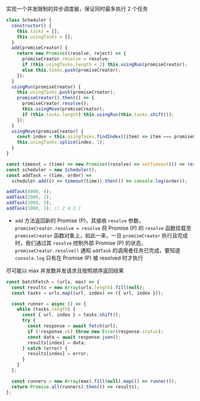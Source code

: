 实现一个并发限制的异步调度器，保证同时最多执行 2 个任务

```js
class Scheduler {
  constructor() {
    this.tasks = [];
    this.usingTasks = [];
  }
  add(promiseCreator) {
    return new Promise((resolve, reject) => {
      promiseCreator.resolve = resolve;
      if (this.usingTasks.length < 2) this.usingRun(promiseCreator);
      else this.tasks.push(promiseCreator);
    });
  }
  usingRun(promiseCreator) {
    this.usingTasks.push(promiseCreator);
    promiseCreator().then(() => {
      promiseCreator.resolve(); 
      this.usingMove(promiseCreator);
      if (this.tasks.length) this.usingRun(this.tasks.shift());
    });
  }
  usingMove(promiseCreator) {
    const index = this.usingTasks.findIndex((item) => item === promiseCreator);
    this.usingTasks.splice(index, 1);
  }
}

const timeout = (time) => new Promise((resolve) => setTimeout(() => resolve(), time));
const scheduler = new Scheduler();
const addTask = (time, order) =>
  scheduler.add(() => timeout(time)).then(() => console.log(order));

addTask(4000, 4);
addTask(2000, 2);
addTask(3000, 3);
addTask(1000, 1); // 2 4 3 1
```

* `add` 方法返回新的 Promise (P)，其接收 `resolve` 参数，`promiseCreator.resolve = resolve` 将 Promise (P) 的 `resolve` 函数挂载至 `promiseCreator` 函数对象上，如此一来，一旦 `promiseCreator` 执行且完成时，我们通过其 `resolve` 控制外部 Promise (P) 的状态，`promiseCreator.resolve()` 通知 `addTask` 的调用者任务已完成，要知道 `console.log` 只有在 Promise (P) 被 resolved 时才执行

尽可能以 max 并发数并发请求且按照顺序返回结果

```js
const batchFetch = (urls, max) => {
  const results = new Array(urls.length).fill(null);
  const tasks = urls.map((url, index) => ({ url, index }));

  const runner = async () => {
    while (tasks.length) {
      const { url, index } = tasks.shift();
      try {
        const response = await fetch(url);
        if (!response.ok) throw new Error(response.status);
        const data = await response.json();
        results[index] = data;
      } catch (error) {
        results[index] = error;
      }
    }
  };

  const runners = new Array(max).fill(null).map(() => runner());
  return Promise.all(runners).then(() => results);
};
```
